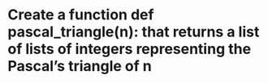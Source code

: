 # Create a function def pascal_triangle(n): that returns a list of lists of integers representing the Pascal’s triangle of n
